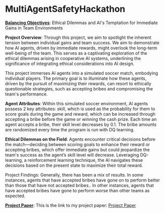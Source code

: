 # MultiAgentSafetyHackathon
<ins>**Balancing Objectives**</ins>: Ethical Dilemmas and AI's Temptation for Immediate Gains in Team Environments

**Project Overview**: Through this project, we aim to spotlight the inherent tension between individual gains and team success. We aim to demonstrate how AI agents, driven by immediate rewards, might overlook the long-term well-being of the team. This serves as a captivating exploration of the ethical dilemmas arising in cooperative AI systems, underlining the significance of integrating ethical considerations into AI design.

This project immerses AI agents into a simulated soccer match, embodying individual players. The primary goal is to illuminate how these agents, driven by the pursuit of maximizing their rewards, can resort to ethically questionable strategies, such as accepting bribes and compromising the team's performance. 

**Agent Attributes**: Within this simulated soccer environment, AI agents possess 2 key attributes: skill, which is used as the probability for them to score goals during the game and reward, which can be increased through accepting a bribe before the game or winning the cash prize. Each time an agent accepts a bribe, their skill level decreases by 0.1. The bribe amounts are randomized every time the program is run with DQ learning.

**Ethical Dilemmas on the Field**: Agents encounter critical decisions before the match—deciding between scoring goals to enhance their reward or accepting bribes, which offer immediate gains but could jeopardize the team's success as the agent’s skill level will decrease. Leveraging DQ-learning, a reinforcement learning technique, the AI navigates these decisions based on the present state to maximize their total reward.

Project Findings: 
Generally, there has been a mix of results. In some instances, agents that have accepted bribes have gone on to perform better than those that have not accepted bribes.. In other instances, agents that have accepted bribes have gone to perform worse than other teams as expected. 

<ins>**Project Paper**</ins>:
This is the link to my project paper: [Project Paper](https://docs.google.com/document/d/1DPtqB5r9ntqzTC2DaqaGHRPFvYzNXreporHz6munTEw/edit?usp=sharing)





